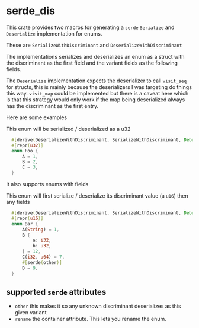 # serde_dis

This crate provides two macros for generating a `serde` `Serialize` and
`Deserialize` implementation for enums.

These are `SerializeWithDiscriminant` and `DeserializeWithDiscriminant`

The implementations serializes and deserializes an enum as a struct with the
discriminant as the first field and the variant fields as the following fields.

The `Deserialize` implementation expects the deserializer to call
`visit_seq` for structs, this is mainly because the deserializers I was
targeting do things this way. `visit_map` could be implemented but there is a
caveat here which is that this strategy would only work if the map being
deserialized always has the discriminant as the first entry.

Here are some examples

This enum will be serialized / deserialized as a u32
```Rust
  #[derive(DeserializeWithDiscriminant, SerializeWithDiscriminant, Debug, PartialEq)]
  #[repr(u32)]
  enum Foo {
      A = 1,
      B = 2,
      C = 3,
  }
```

It also supports enums with fields

This enum will first serialize / deserialize its discriminant value (a `u16`) then any fields
```Rust
  #[derive(DeserializeWithDiscriminant, SerializeWithDiscriminant, Debug, PartialEq)]
  #[repr(u16)]
  enum Bar {
      A(String) = 1,
      B {
          a: i32,
          b: u32,
      } = 12,
      C(i32, u64) = 7,
      #[serde(other)]
      D = 9,
  }
```

## supported `serde` attributes

 - `other` this makes it so any unknown discriminant deserializes as this given
   variant
 - `rename` the container attribute. This lets you rename the enum.
